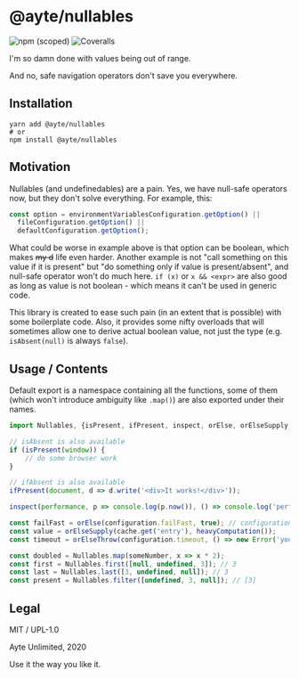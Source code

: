 # @ayte/nullables

![npm (scoped)](https://img.shields.io/npm/v/@ayte/nullables?style=flat-square)
![Coveralls](https://img.shields.io/coveralls/github/ayte-io/ts-nullables?style=flat-square)

I'm so damn done with values being out of range.

And no, safe navigation operators don't save you everywhere.

## Installation

```shell
yarn add @ayte/nullables
# or
npm install @ayte/nullables
```

## Motivation

Nullables (and undefinedables) are a pain. Yes, we have null-safe 
operators now, but they don't solve everything. For example, this:

```ts
const option = environmentVariablesConfiguration.getOption() || 
  fileConfiguration.getOption() ||
  defaultConfiguration.getOption();
```

What could be worse in example above is that option can be boolean, 
which makes ~~my d~~ life even harder. Another example is not "call 
something on this value if it is present" but "do something only if 
value is present/absent", and null-safe operator won't do much here. 
`if (x)` or `x && <expr>` are also good as long as value is not 
boolean - which means it can't be used in generic code.

This library is created to ease such pain (in an extent that is 
possible) with some boilerplate code. Also, it provides some nifty 
overloads that will sometimes allow one to derive actual boolean value,
not just the type (e.g. `isAbsent(null)` is always `false`).

## Usage / Contents

Default export is a namespace containing all the functions, some of them
(which won't introduce ambiguity like `.map()`) are also exported under 
their names.

```typescript
import Nullables, {isPresent, ifPresent, inspect, orElse, orElseSupply, orElseThrow} from './index';

// isAbsent is also available
if (isPresent(window)) {
    // do some browser work
}

// ifAbsent is also available
ifPresent(document, d => d.write('<div>It works!</div>'));

inspect(performance, p => console.log(p.now()), () => console.log('performance is not available'));

const failFast = orElse(configuration.failFast, true); // configuration.failFast || true wouldn't work
const value = orElseSupply(cache.get('entry'), heavyComputation());
const timeout = orElseThrow(configuration.timeout, () => new Error('you forgot to set timeout'));

const doubled = Nullables.map(someNumber, x => x * 2);
const first = Nullables.first([null, undefined, 3]); // 3
const last = Nullables.last([3, undefined, null]); // 3
const present = Nullables.filter([undefined, 3, null]); // [3]
```

## Legal

MIT / UPL-1.0

Ayte Unlimited, 2020

Use it the way you like it.